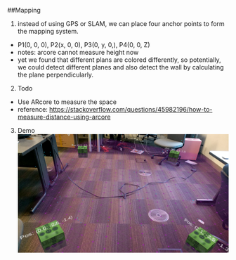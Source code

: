 ##Mapping
1. instead of using GPS or SLAM, we can place four anchor points to form the mapping system. 
* P1(0, 0, 0), P2(x, 0, 0), P3(0, y, 0,), P4(0, 0, Z)
* notes: arcore cannot measure height now
* yet we found that different plans are colored differently, so potentially, we could detect different planes and also detect the wall by calculating the plane perpendicularly. 

2. Todo
* Use ARcore to measure the space
* reference: https://stackoverflow.com/questions/45982196/how-to-measure-distance-using-arcore

3. Demo
![alt text](https://github.com/alchemz/ARCore-Unity-Mapping/blob/master/demo.png)
